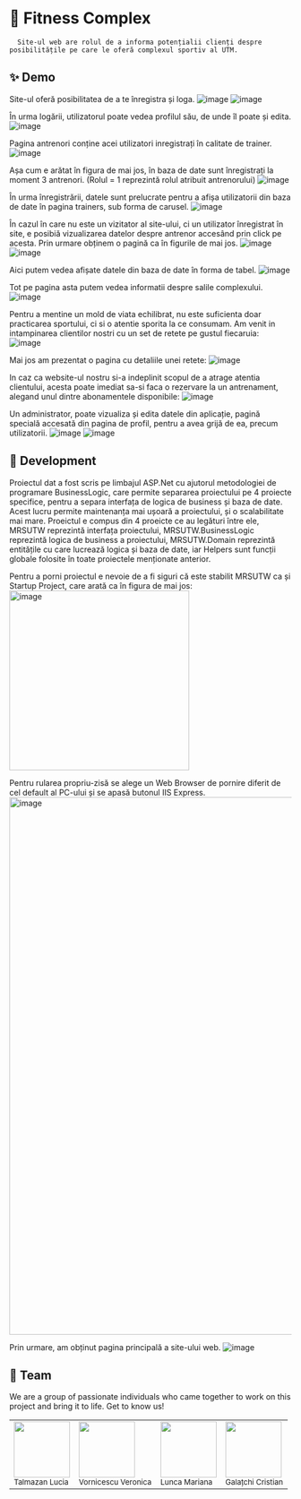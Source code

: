 # 💪 Fitness Complex
      Site-ul web are rolul de a informa potențialii clienți despre posibilitățile pe care le oferă complexul sportiv al UTM.
      
## ✨ Demo
  Site-ul oferă posibilitatea de a te înregistra și loga.
  ![image](https://github.com/TalmazanLucia/Proiect_mrsutw/assets/100832810/eb6f4305-fe73-4c0d-8d1d-e05e8b5b0f7c)
  ![image](https://github.com/TalmazanLucia/Proiect_mrsutw/assets/100832810/98fcd874-f7ef-4655-800c-461d3d6f3b82)
  
  În urma logării, utilizatorul poate vedea profilul său, de unde îl poate și edita.
  ![image](https://github.com/TalmazanLucia/Proiect_mrsutw/assets/100832810/031d13ae-f9a1-4cf7-a474-d57018bd0388)
  
  Pagina antrenori conține acei utilizatori inregistrați în calitate de trainer.
  ![image](https://github.com/TalmazanLucia/Proiect_mrsutw/assets/124093437/ff583800-0603-4568-ae5f-54c4765c99d3)

  Așa cum e arătat în figura de mai jos, în baza de date sunt înregistrați la moment 3 antrenori. (Rolul = 1 reprezintă rolul atribuit antrenorului)
  ![image](https://github.com/TalmazanLucia/Proiect_mrsutw/assets/124093437/871df14c-d8de-41d8-8c76-260e623418c7)

  În urma înregistrării, datele sunt prelucrate pentru a afișa utilizatorii din baza de date în pagina trainers, sub forma de carusel.
   ![image](https://github.com/TalmazanLucia/Proiect_mrsutw/assets/124093437/af7eb6b0-e2b5-4768-abfd-1d7acaf83994)

  În cazul în care nu este un vizitator al site-ului, ci un utilizator înregistrat în site, e posibiă vizualizarea datelor despre antrenor accesând prin click pe acesta. Prin urmare obținem o pagină ca în figurile de mai jos.
  ![image](https://github.com/TalmazanLucia/Proiect_mrsutw/assets/124093437/aab4cf96-8709-4f8f-87e7-d652a031fbb4)
  ![image](https://github.com/TalmazanLucia/Proiect_mrsutw/assets/124093437/0a054085-2291-41dc-8d18-c78b3c7ce4fa)
  
  Aici putem vedea afișate datele din baza de date în forma de tabel.
  ![image](https://github.com/TalmazanLucia/Proiect_mrsutw/assets/95626780/503854c3-af75-45ce-9048-3ed5aea215c1)
  
  Tot pe pagina asta putem vedea informatii despre salile complexului.
  ![image](https://github.com/TalmazanLucia/Proiect_mrsutw/assets/95626780/5ad9bbb0-06d7-4ce4-afed-d76e1c4b63b5)

Pentru a mentine un mold de viata echilibrat, nu este suficienta doar practicarea sportului, ci si o atentie sporita la ce consumam. Am venit in intampinarea clientilor nostri cu un set de retete pe gustul fiecaruia:
![image](https://github.com/TalmazanLucia/Proiect_mrsutw/assets/124093655/7fe5e12d-d6e9-4f5d-89d0-0434b7d20bbf)

Mai jos am prezentat o pagina cu detaliile unei retete:
![image](https://github.com/TalmazanLucia/Proiect_mrsutw/assets/124093655/6bf9329d-8192-4c7b-9833-11f17cf52889)

In caz ca website-ul nostru si-a indeplinit scopul de a atrage atentia clientului, acesta poate imediat sa-si faca o rezervare la un antrenament, alegand unul dintre abonamentele disponibile:
![image](https://github.com/TalmazanLucia/Proiect_mrsutw/assets/124093655/87398a2e-3a82-41d0-bdde-bec52b32b940)



   Un administrator, poate vizualiza și edita datele din aplicație, pagină specială accesată din pagina de profil, pentru a avea grijă de ea, precum utilizatorii.
   ![image](https://github.com/TalmazanLucia/Proiect_mrsutw/assets/100832810/3aa726a4-8a18-4458-9e67-2039f89cce25)
   ![image](https://github.com/TalmazanLucia/Proiect_mrsutw/assets/100832810/a0c74641-f390-4d28-b912-aa38758f76b6)

## 🚀 Development
Proiectul dat a fost scris pe limbajul ASP.Net cu ajutorul metodologiei de programare BusinessLogic, care permite separarea proiectului pe 4 proiecte specifice, pentru a separa interfața de logica de business și baza de date. Acest lucru permite maintenanța mai ușoară a proiectului, și o scalabilitate mai mare. Proeictul e compus din 4 proeicte ce au legături între ele, MRSUTW reprezintă interfața proiectului, MRSUTW.BusinessLogic reprezintă logica de business a proiectului, MRSUTW.Domain reprezintă entitățile cu care lucrează logica și baza de date, iar Helpers sunt funcții globale folosite în toate proiectele menționate anterior.

Pentru a porni proiectul e nevoie de a fi siguri că este stabilit MRSUTW ca și Startup Project, care arată ca în figura de mai jos:
<img width="321" alt="image" src="https://github.com/TalmazanLucia/Proiect_mrsutw/assets/124093437/d4b85972-5a19-4ece-b821-f0543ccfff40">

Pentru rularea propriu-zisă se alege un Web Browser de pornire diferit de cel default al PC-ului și se apasă butonul IIS Express.
<img width="960" alt="image" src="https://github.com/TalmazanLucia/Proiect_mrsutw/assets/124093437/f105d00d-9324-4306-bd24-bec8d42414bc">

Prin urmare, am obținut pagina principală a site-ului web.
![image](https://github.com/TalmazanLucia/Proiect_mrsutw/assets/124093437/d02a4212-9e29-4f45-b2ea-39180c76ddce)

## 🤝 Team
We are a group of passionate individuals who came together to work on this project and bring it to life. Get to know us!

<table>
  <tr>
    <td><img src="https://github.com/TalmazanLucia.png" width="100px;"/><br /><sub><ahref="https://github.com/TalmazanLucia">Talmazan Lucia</a></sub></td>
    <td><img src="https://github.com/VeronicaaV.png" width="100px;"/><br /><sub><ahref="https://github.com/VeronicaaV">Vornicescu Veronica</a></sub></td>
    <td><img src="https://github.com/MarianaLn.png" width="100px;"/><br /><sub><ahref="https://github.com/MarianaLn">Lunca Mariana</a></sub></td>
    <td><img src="https://github.com/Kr15tIan.png" width="100px;"/><br /><sub><ahref="https://github.com/Kr15tIan">Galațchi Cristian</a></sub></td>
  </tr>
</table>

